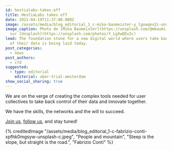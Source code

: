 ```yaml
---
id: hestialabs-takes-off
title: HestiaLabs takes off
date: 2021-04-19T11:37:00.000Z
image: /assets/media/blog_editorial_1_c-mika-baumeister-y_lgxwqex2c-unsplash-c.jpeg
image_caption: Photo de [Mika Baumeister](https://unsplash.com/@mbaumi)
  sur [Unsplash](https://unsplash.com/photos/Y_LgXwQEx2c)
lead: The foundation stone for a new digital world where users take back control
  of their data is being laid today.
post_categories:
  - news
post_authors:
  - cfd
suggested:
  - type: editorial
    editorial: uber-trial-amsterdam
show_social_sharing: true
---
```

We are on the verge of creating the complex tools needed for user collectives to take back control of their data and innovate together.

We have the skills, the networks and the will to succeed.

[Join us](/en/projects/), [follow us](https://twitter.com/hestialabs), and stay tuned!

{% creditedImage "/assets/media/blog_editorial_1-c-fabrizio-conti-xpfhk0mgsyw-unsplash-c.jpeg", "People and mountain", "Steep is the slope, but straight is the road.", "Fabrizio Conti" %}
